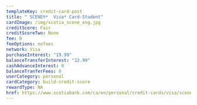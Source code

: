 ```yaml
---
templateKey: credit-card-post
title: " SCENE®*  Visa* Card-Student"
cardImage: /img/scotia_scene_eng.jpg
creditScore: Fair
creditScoreTwo: None
fee: 0
feeOptions: nofees
network: Visa
purchaseInterest: "19.99"
balanceTransferInterest: "22.99"
cashAdvanceInterest: 0
balanceTranferFees: 0
userCategory: personal
cardCategory: build-credit-score
rewardType: NA
href: https://www.scotiabank.com/ca/en/personal/credit-cards/visa/scene-student-card.html
---
```

